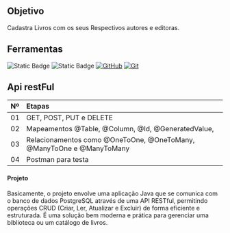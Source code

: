 ## Objetivo
Cadastra Livros com os seus Respectivos autores e editoras.

## Ferramentas

![Static Badge](https://img.shields.io/badge/Postman-red)
![Static Badge](https://img.shields.io/badge/PostgreSQL-healthiness)
[![GitHub](https://img.shields.io/badge/GitHub-000?style=for-the-badge&logo=github&logoColor=30A3DC)](https://docs.github.com/)
[![Git](https://img.shields.io/badge/Git-000?style=for-the-badge&logo=git&logoColor=E94D5F)](https://git-scm.com/doc) 


## Api restFul
<table>
  <thead>
    <tr align="left">
      <th>Nº</th>
      <th>Etapas</th>
    </tr>
  </thead>
  <tbody align="left">
    <tr>
      <td>01</td>
      <td>GET, POST, PUT e DELETE</td>
    </tr>
    <tr>
      <td>02</td>
      <td>Mapeamentos @Table, @Column, @Id, @GeneratedValue, </td>
    </tr>
    <tr>
      <td>03</td>
      <td>Relacionamentos como @OneToOne, @OneToMany, @ManyToOne e @ManyToMany</td>  
    </tr>
    <tr>
      <td>04</td>
      <td>Postman para testa</td>    
    </tr>
  </tbody>
</table>

#### Projeto

<p>
  Basicamente, o projeto envolve uma aplicação Java que se comunica com o banco de dados PostgreSQL através de uma API RESTful, 
  permitindo operações CRUD (Criar, Ler, Atualizar e Excluir) de forma eficiente e estruturada. É uma solução bem moderna e 
  prática para gerenciar uma biblioteca ou um catálogo de livros.
</p>


